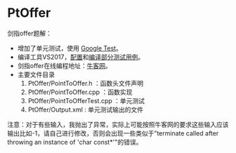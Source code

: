 # PtOffer
剑指offer题解：
- 增加了单元测试，使用 [Google Test](https://github.com/google/googletest)。
- 编译工具VS2017，[配置](https://blog.csdn.net/ruyueyini/article/details/47448211)和[编译部分测试用例](https://blog.csdn.net/halfdream/article/details/30490721)。
- 剑指offer在线编程地址：[牛客网](https://www.nowcoder.com/ta/coding-interviews)。
- 主要文件目录
    1. PtOffer/PointToOffer.h ：函数头文件声明
    2. PtOffer/PointToOffer.cpp ：函数实现
    3. PtOffer/PointToOfferTest.cpp ：单元测试
	4. PtOffer/Output.xml : 单元测试输出的文件  

注意：对于有些输入，我抛出了异常，实际上可能按照牛客网的要求这些输入应该输出比如-1，请自己进行修改，否则会出现一些类似于"terminate called after throwing an instance of 'char const*'"的错误。

